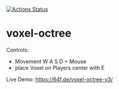[![Actions Status](https://github.com/FoxelFox/voxel-octree/workflows/build/badge.svg)](https://github.com/FoxelFox/voxel-octree/actions)


# voxel-octree

Controls:
* Movement W A S D + Mouse
* place Voxel on Players center with E

Live Demo: https://64f.de/voxel-octree-v3/

